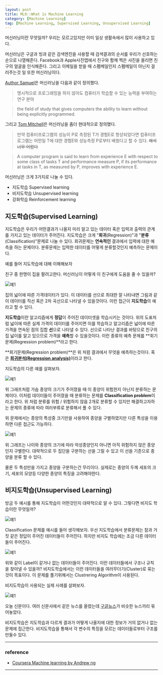 ```yaml
---
layout: post
title: ML0::What is Machine Learning
category: [Machine Learning]
tag: [Machine Learning, Supervised Learning, Unsupervised Learning]
---
```



머신러닝이란 무엇일까? 우리는 모르고있지만 이미 일상 생활속에서 많이 사용하고 있다.

머신러닝은 구글과 빙과 같은 검색엔진을 사용할 때 검색결과의 순서를 우리가 선호하는 순으로 나열해준다. Facebook과 Apple사진앱에서 친구와 함께 찍은 사진을 올리면 친구의 얼굴을 인식해준다. 그리고 이메일을 받을 때 스팸메일인지 스펨메일이 아닌지 걸러주는것 일 또한 머신러닝이다.


[Author Samuel](https://en.wikipedia.org/wiki/Arthur_Samuel)은 머신러닝을 다음과 같이 정의했다.
>명시적으로 프로그래밍을 하지 않아도 컴퓨터가 학습할 수 있는 능력을 부여하는 연구 분야

>the field of study that gives computers the ability to learn without being explicitly programmed.

그리고 [Tom Mitchell](https://en.wikipedia.org/wiki/Tom_M._Mitchell)은 머신러닝을 좀더 현대적으로 정의했다.
> 만약 컴퓨터프로그램의 성능이 P로 측정된 T가 경험E로 항샹되었다면 컴퓨터프로그램는 어떤일 T에 대한 경험E와 성능측정 P로부터 배웠다고 할 수 있다.
~~해석 너무 어렵다~~

> A computer program is said to learn from experience E with respect to some class of tasks T and performance measure P, if its performance at tasks in T, as measured by P, improves with experience E.


머신러닝은 크게 3가지로 나눌 수 있다.

- 지도학습 Supervised learning
- 비지도학습 Unsupervised learning
- 강화학습 Reinforcement learning


## 지도학습(Supervised Learning)
지도학습은 우리가 어떤결과가 나올지 미리 알고 있는 데이터 혹은 입력과 출력의 관계를 가지고 있는 데이터가 주어진다. 지도학습은 크게 "**회귀**(Regression)"과 "**분류**(Classification)"문제로 나눌 수 있다. 회귀문제는 **연속적인** 결과에서 입력에 대한 예측을 하는 문제이다. 분류문제는 입력한 데이터를 어떻게 분류할것인지 예측하는 문제이다.

예를 들어 지도학습에 대해 이해해보자

친구 중 한명이 집을 팔려고한다. 머신러닝이 어떻게 이 친구에게 도움을 줄 수 있을까? 

![예1](/assets/posts/MachineLearning/ml0-0.png)

집의 넓이에 따른 가격데이터가 있다. 이 데이터를 선으로 최대한 잘 나타내면 그림과 같이 데이터를 직선 혹은 2차 곡선으로 나타낼 수 있을것이다. 이런 접근이 **지도학습**의 예라고 할 수 있다.

**지도학습**이란 알고리즘에게 **정답**이 주어진 데이터셋을 학습시키는 것이다. 위의 도표처럼 넓이에 따른 실제 가격의 데이터를 주어지면 이를 학습하고 알고리즘은 넓이에 따른 가격을 연속된 점의 집합 **선**으로 나타낼 수 있다. 선으로 나타난 결과를 바탕으로 친구의 집 넓이를 알고 있으므로 가격을 **예측**할 수 있을것이다. 이런 종류의 예측 문제를 **회기문제(Regression problem)**라고 한다.

**회기문제(Regression problem)**은 위 처럼 결과에서 무엇을 예측하는것이다. 혹은 [**회귀분석(Regression analysis)**](https://ko.wikipedia.org/wiki/%ED%9A%8C%EA%B7%80%EB%B6%84%EC%84%9D)이라고 한다.

지도학습의 다른 예를 살펴보자.

![예1](/assets/posts/MachineLearning/ml0-1.png)

위 그래프처럼 가슴 종양의 크기가 주어졌을 때 이 종양이 위험한지 아닌지 분류하는 문제이다. 이처럼 데이터들이 주어졌을 때 분류하는 문제를 **Classification problem**이라고 한다. 위 처럼 분류를 위험 / 위험하지 않음 2개로 분류할 수 있지만 해결하고자하는 문제의 종류에 따라 여러부류로 분류해서 풀 수 있다.

위 문제에서는 종양의 특성중 크기만을 사용하여 종양을 구별하였지만 다른 특성을 이용하면 다른 접근도 가능하다.

![예1](/assets/posts/MachineLearning/ml0-2.png)

위 그래프는 나이와 종양의 크기에 따라 악성종양인지 아니면 아직 위험하지 않은 종양인지 구별한다. 대략적으로 두 집단을 구분하는 선을 그릴 수 있고 이 선을 기준으로 종양을 분류 할 수 있다.

물론 두 특성만을 가지고 종양을 구분하는건 무리이다. 실제로는 종양의 두께 세포의 크기, 세포의 모양등 다양한 종양의 특징을 고려해야한다.


## 비지도학습(Unsupervised Learning)


방금 두 예시를 통해 지도학습이 어떤것인지 대략적으로 알 수 있다. 그렇다면 비지도 학습이란 무엇일까?

![예1](/assets/posts/MachineLearning/ml0-3.png)

Classification 문제를 예시를 들어 생각해보자. 우선 지도학습에서 분류문제는 참과 거짓 같은 정답이 주어진 데이터들이 주어진다. 하지만 비지도 학습에는 조금 다른 데이터들이 주어진다.

![예1](/assets/posts/MachineLearning/ml0-4.png)

위와 같이 Label이 같거나 없는 데이터들이 주어진다. 이런 데이터들에서 구조나 규칙을 찾아낼 수 있을까? 비지도학습에서는 이런 데이터들을 여러무더기(Cluster)로 묶는것이 목표이다. 이 문제를 풀기위해서는 Clustrering Algorithm이 사용된다. 

비지도학습이 사용되는 실제 사례를 살펴보자.


![예1](/assets/posts/MachineLearning/ml0-5.png)

오늘 신문이다. 여러 신문사에서 같은 뉴스를 올렸는데 [구글뉴스](https://news.google.com/)가 비슷한 뉴스끼리 묶어놓았다. 

비지도학습은 지도학습과 다르게 결과가 어떻게 나올지에 대한 정보가 거의 없거나 없는 문제에 접근한다. 비지도학습을 통해서 각 변수의 특징을 모르는 데이터들로부터 구조를 만들수 있다.  

---

### reference 
 - [Coursera Machine learning by Andrew ng]((https://www.coursera.org/learn/machine-learning/home/week/1)])
 
---